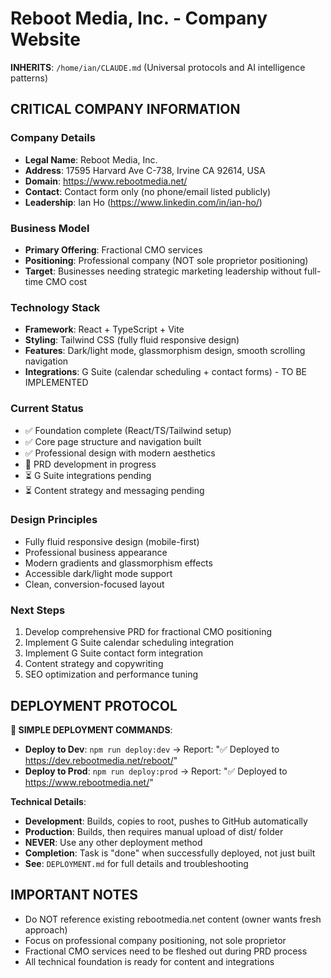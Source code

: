 # Reboot Media, Inc. - Company Website

**INHERITS**: `/home/ian/CLAUDE.md` (Universal protocols and AI intelligence patterns)

## CRITICAL COMPANY INFORMATION

### Company Details
- **Legal Name**: Reboot Media, Inc.
- **Address**: 17595 Harvard Ave C-738, Irvine CA 92614, USA
- **Domain**: https://www.rebootmedia.net/
- **Contact**: Contact form only (no phone/email listed publicly)
- **Leadership**: Ian Ho (https://www.linkedin.com/in/ian-ho/)

### Business Model
- **Primary Offering**: Fractional CMO services
- **Positioning**: Professional company (NOT sole proprietor positioning)
- **Target**: Businesses needing strategic marketing leadership without full-time CMO cost

### Technology Stack
- **Framework**: React + TypeScript + Vite
- **Styling**: Tailwind CSS (fully fluid responsive design)
- **Features**: Dark/light mode, glassmorphism design, smooth scrolling navigation
- **Integrations**: G Suite (calendar scheduling + contact forms) - TO BE IMPLEMENTED

### Current Status
- ✅ Foundation complete (React/TS/Tailwind setup)
- ✅ Core page structure and navigation built
- ✅ Professional design with modern aesthetics
- 🔄 PRD development in progress
- ⏳ G Suite integrations pending
- ⏳ Content strategy and messaging pending

### Design Principles
- Fully fluid responsive design (mobile-first)
- Professional business appearance
- Modern gradients and glassmorphism effects
- Accessible dark/light mode support
- Clean, conversion-focused layout

### Next Steps
1. Develop comprehensive PRD for fractional CMO positioning
2. Implement G Suite calendar scheduling integration
3. Implement G Suite contact form integration
4. Content strategy and copywriting
5. SEO optimization and performance tuning

## DEPLOYMENT PROTOCOL
**🚀 SIMPLE DEPLOYMENT COMMANDS**:
- **Deploy to Dev**: `npm run deploy:dev` → Report: "✅ Deployed to https://dev.rebootmedia.net/reboot/"
- **Deploy to Prod**: `npm run deploy:prod` → Report: "✅ Deployed to https://www.rebootmedia.net/"

**Technical Details**:
- **Development**: Builds, copies to root, pushes to GitHub automatically
- **Production**: Builds, then requires manual upload of dist/ folder
- **NEVER**: Use any other deployment method
- **Completion**: Task is "done" when successfully deployed, not just built
- **See**: `DEPLOYMENT.md` for full details and troubleshooting

## IMPORTANT NOTES
- Do NOT reference existing rebootmedia.net content (owner wants fresh approach)
- Focus on professional company positioning, not sole proprietor
- Fractional CMO services need to be fleshed out during PRD process
- All technical foundation is ready for content and integrations